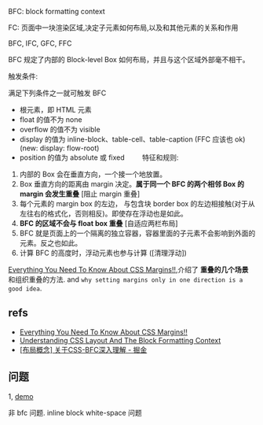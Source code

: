 
BFC: block formatting context

FC: 页面中一块渲染区域,决定子元素如何布局,以及和其他元素的关系和作用

BFC, IFC, GFC, FFC

BFC 规定了内部的 Block-level Box 如何布局，并且与这个区域外部毫不相干。


触发条件:

满足下列条件之一就可触发 BFC
　　
 * 根元素，即 HTML 元素
 * float 的值不为 none
 * overflow 的值不为 visible
 * display 的值为 inline-block、table-cell、table-caption (FFC 应该也 ok) (new: display: flow-root)
 * position 的值为 absolute 或 fixed
　　
特征和规则:

1. 内部的 Box 会在垂直方向，一个接一个地放置。
2. Box 垂直方向的距离由 margin 决定。**属于同一个 BFC 的两个相邻 Box 的 margin 会发生重叠** [阻止 margin 重叠]
3. 每个元素的 margin box 的左边， 与包含块 border box 的左边相接触(对于从左往右的格式化，否则相反)。即使存在浮动也是如此。
4. **BFC 的区域不会与 float box 重叠** [自适应两栏布局]
5. BFC 就是页面上的一个隔离的独立容器，容器里面的子元素不会影响到外面的元素。反之也如此。
6. 计算 BFC 的高度时，浮动元素也参与计算 ([清理浮动])


[Everything You Need To Know About CSS Margins!!](https://www.smashingmagazine.com/2019/07/margins-in-css/),介绍了 **重叠的几个场景** 和组织重叠的方法. and `why setting margins only in one direction is a good idea`.


## refs

- [Everything You Need To Know About CSS Margins!!](https://www.smashingmagazine.com/2019/07/margins-in-css/)
- [Understanding CSS Layout And The Block Formatting Context](https://www.smashingmagazine.com//2017/12/understanding-css-layout-block-formatting-context/)
- [[布局概念] 关于CSS-BFC深入理解 - 掘金](https://juejin.im/post/5909db2fda2f60005d2093db)




## 问题

1, [demo](http://jsfiddle.net/houfeng0923/9nyq5krf/)

非 bfc 问题. inline block  white-space 问题



